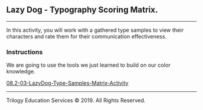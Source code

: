 ## Lazy Dog - Typography Scoring Matrix.

---

In this activity, you will work with a gathered type samples to view their characters and rate them for their communication effectiveness.  

### Instructions

We are going to use the tools we just learned to build on our color knowledge.

[08.2-03-LazyDog-Type-Samples-Matrix-Activity](https://docs.google.com/document/d/1NUmj84RdtDwuW2J4MrCse1iCrcdIuVPyKYCWVWXjmV8/edit?usp=sharing)

---

Trilogy Education Services © 2019. All Rights Reserved.
